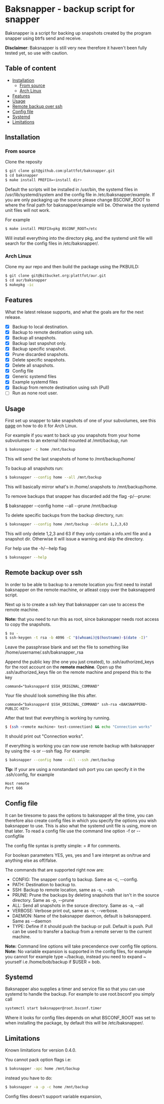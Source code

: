 # Baksnapper - backup script for snapper
Baksnapper is a script for backing up snapshots created by the program snapper using btrfs send and receive.

**Disclaimer**: Baksnapper is still very new therefore it haven't been fully tested yet, so use with caution.

## Table of content
- [Installation](#installation)
  - [From source](#from-source)
  - [Arch Linux](#arch-linux)
- [Features](#features)
- [Usage](#usage)
- [Remote backup over ssh](#remote-backup-over-ssh)
- [Config file](#config-file)
- [Systemd]($systemd)
- [Limitations](#limitations)

## Installation

### From source
Clone the reposity
```bash
$ git clone git@github.com:plattfot/baksnapper.git
$ cd baksnapper
$ make install PREFIX=<install dir>
```

Default the scripts will be installed in /usr/bin, the systemd files
in /usr/lib/systemd/system and the config file in /etc/baksnapper/example. If
you are only packaging up the source please change BSCONF_ROOT to
where the final path for baksnapper/example will be. Otherwise the
systemd unit files will not work.

For example
```bash
$ make install PREFIX=pkg BSCONF_ROOT=/etc
```

Will install everything into the directory pkg, and the systemd unit
file will search for the config files in /etc/baksnapper/. 

### Arch Linux
Clone my aur repo and then build the package using the PKBUILD:
```bash
$ git clone git@bitbucket.org:plattfot/aur.git
$ cd aur/baksnapper
$ makepkg -ic
```
## Features
What the latest release supports, and what the goals are for the next
release.

- [x] Backup to local destination.
- [x] Backup to remote destination using ssh.
- [x] Backup all snapshots.
- [x] Backup last snapshot only.
- [x] Backup specific snapshot.
- [x] Prune discarded snapshots.
- [x] Delete specific snapshots.
- [x] Delete all snapshots.
- [x] Config file
- [x] Generic systemd files
- [x] Example systemd files
- [x] Backup from remote destination using ssh (Pull) 
- [ ] Run as none root user.

## Usage

First set up snapper to take snapshots of one of your subvolumes, see
this [page](https://wiki.archlinux.org/index.php/Snapper) on how to do
it for Arch Linux.

For example if you want to back up you snapshots from your home
subvolumes to an external hdd mounted at /mnt/backup, run

```bash
$ baksnapper -c home /mnt/backup
```

This will send the last snapshots of home to
/mnt/backup/home/<snapshot nr>

To backup all snapshots run:
```bash
$ baksnapper --config home --all /mnt/backup
```

This will basically mirror what's in /home/.snapshots to
/mnt/backup/home.

To remove backups that snapper has discarded add the flag -p/--prune:

$ baksnapper --config home --all --prune /mnt/backup

To delete specific backups from the backup directory, run:

```bash
$ baksnapper --config home /mnt/backup --delete 1,2,3,63 
```

This will only delete 1,2,3 and 63 if they only contain a info.xml
file and a snapshot dir. Otherwise it will issue a warning and skip
the directory.

For help use the -h/--help flag
```bash
$ baksnapper --help
```
## Remote backup over ssh

In order to be able to backup to a remote location you first need to
install baksnapper on the remote machine, or atleast copy over the
baksnapperd script.

Next up is to create a ssh key that baksnapper can use to access the
remote machine.

**Note:** that you need to run this as root, since baksnapper needs
root access to copy the snapshots.

```bash
$ su -
$ ssh-keygen -t rsa -b 4096 -C "$(whoami)@$(hostname)-$(date -I)"
```

Leave the passphrase blank and set the file to something like
/home/username/.ssh/baksnapper_rsa

Append the public key (the one you just created), to
.ssh/authorized_keys for the root account on the **remote machine**.
Open up the .ssh/authorized_keys file on the remote machine and
prepend this to the key

```
command="baksnapperd $SSH_ORIGINAL_COMMAND"
```

Your file should look something like this after.
```
command="baksnapperd $SSH_ORIGINAL_COMMAND" ssh-rsa <BAKSNAPPERD-PUBLIC-KEY>
```

After that test that everything is working by running.
```bash
$ (ssh <remote machine> test-connection) && echo "Connection works"
```

It should print out "Connection works".

If everything is working you can now use remote backup with baksnapper
by using the -s or --ssh flag. For example:

```bash
$ baksnapper --config home --all --ssh /mnt/backup 
```

**Tip:** If your are using a nonstandard ssh port you can specify it in the .ssh/config, for example
```bash
Host remote
Port 666
```
## Config file

It can be tiresome to pass the options to baksnapper all the time, you
can therefore also create config files in which you specify the
options you wish baksnapper to use. This is also what the systemd unit
file is using, more on that later.
To read a config file use the command line option -f <conf> or --configfile <conf>

The config file syntax is pretty simple: <COMMAND> = <VALUE>
\# for comments.

For boolean parameters YES, yes, yes and 1 are interpret as on/true and
anything else as off/false.

The commands that are supported right now are:
* CONFIG: The snapper config to backup. Same as -c, --config.
* PATH: Destination to backup to.
* SSH: Backup to remote location, same as -s, --ssh
* PRUNE: Prune the backups by deleting snapshots that isn't in the source directory.
       Same as -p, --prune
* ALL: Send all snapshots in the soruce directory. Same as -a, --all
* VERBOSE: Verbose print out, same as -v, --verbose.
* DAEMON: Name of the baksnapper daemon, default is baksnapperd. Same as --daemon
* TYPE: Define if it should push the backup or pull. Default is push. 
  	Pull can be used to transfer a backup from a remote server to
  	the current machine.

**Note:** Command line options will take precendence over config file options.
**Note:** No variable expansion is supported in the config files, for
example you cannot for example type ~/backup, instead you need to
expand ~ yourself i.e /home/bob/backup if $USER = bob.

## Systemd

Baksnapper also supplies a timer and service file so that you can use
systemd to handle the backup. 
For example to use root.bsconf you simply call

```bash
systemctl start baksnapper@root.bsconf.timer
```

Where it looks for config files depends on what BSCONF_ROOT was set to
when installing the package, by default this will be /etc/baksnapper/. 

## Limitations

Known limitations for version 0.4.0.

You cannot pack option flags i.e:

```bash
$ baksnapper -apc home /mnt/backup
```

instead you have to do:

```bash
$ baksnapper -a -p -c home /mnt/backup
```

Config files doesn't support variable expansion,



